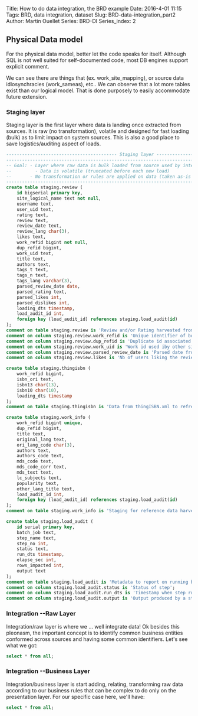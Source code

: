 Title: How to do data integration, the BRD example
Date: 2016-4-01 11:15
Tags: BRD, data integration, dataset
Slug: BRD-data-integration_part2
Author: Martin Ouellet
Series: BRD-DI
Series_index: 2



## Physical Data model

For the physical data model, better let the code speaks for itself.  Although SQL is not well suited for self-documented code, most DB engines support explicit comment.

We can see there are things that  (ex. work_site_mapping), or source data idiosynchracies (work_sameas), etc..  We can observe that a lot more tables exist than our logical model.  That is done purposely to easily accommodate future extension.

### Staging layer

Staging layer is the first layer where data is landing once extracted from sources. It is raw (no transformation), volatile and designed for fast loading (bulk) as to limit impact on system sources. This is also a good place to save logistics/auditing aspect of loads.

```sql
------------------------------------------ Staging layer -----------------------------------------------
--------------------------------------------------------------------------------------------------------
-- Goal: - Layer where raw data is bulk loaded from source used by integration ELT steps
--		   - Data is volatile (truncated before each new load)
--       - No transformation or rules are applied on data (taken as-is from source)
--------------------------------------------------------------------------------------------------------
create table staging.review (
    id bigserial primary key,
    site_logical_name text not null,
    username text,
    user_uid text,
    rating text,
    review text,
    review_date text,
    review_lang char(3),
    likes text,
    work_refid bigint not null,
    dup_refid bigint,
    work_uid text,
    title text,
    authors text,
    tags_t text,
    tags_n text,
    tags_lang varchar(3),
    parsed_review_date date,
    parsed_rating text,
    parsed_likes int,
    parsed_dislikes int,
    loading_dts timestamp,
    load_audit_id int,
    foreign key (load_audit_id) references staging.load_audit(id)
);
comment on table staging.review is 'Review and/or Rating harvested from site';
comment on column staging.review.work_refid is 'Unique identifier of book (piece of work as ref to lt)';
comment on column staging.review.dup_refid is 'Duplicate id associated to a "master" work_refid (duplicates exist in lt)';
comment on column staging.review.work_uid is 'Work id used iby other site; to map with lt''s work_refid during harvest';
comment on column staging.review.parsed_review_date is 'Parsed date from raw string';
comment on column staging.review.likes is 'Nb of users liking the review (concept such as likes, green flag)';

create table staging.thingisbn (
    work_refid bigint,
    isbn_ori text,
    isbn13 char(13),
    isbn10 char(10),
    loading_dts timestamp
);
comment on table staging.thingisbn is 'Data from thingISBN.xml to refresh reference work/isbn data (No PK, as duplicates of <work_id,isbn> exist in source)'

create table staging.work_info (
    work_refid bigint unique,
    dup_refid bigint,
    title text,
    original_lang text,
    ori_lang_code char(3),
    authors text,
    authors_code text,
    mds_code text,
    mds_code_corr text,
    mds_text text,
    lc_subjects text,
    popularity text,
    other_lang_title text,
    load_audit_id int,
    foreign key (load_audit_id) references staging.load_audit(id)
);
comment on table staging.work_info is 'Staging for reference data harvested from work';

create table staging.load_audit (
    id serial primary key,
    batch_job text,
    step_name text,
    step_no int,
    status text,
    run_dts timestamp,
    elapse_sec int,
    rows_impacted int,
    output text
);
comment on table staging.load_audit is 'Metadata to report on running batch_job/steps';
comment on column staging.load_audit.status is 'Status of step';
comment on column staging.load_audit.run_dts is 'Timestamp when step run (useful for things like limiting harvest period)';
comment on column staging.load_audit.output is 'Output produced by a step like error msg when failure or additional info';
```

### Integration --Raw Layer

Integration/raw layer is where we ... well integrate data! Ok besides this pleonasm, the important concept is to identify common business entities conformed across sources and having some common identifiers. Let's see what we got:

```sql
select * from all;

```

### Integration --Business Layer

Integration/business layer is start adding, relating, transforming raw data according to our business rules that can be complex to do only on the presentation layer. For our specific case here, we'll have:

```sql
select * from all;

```
